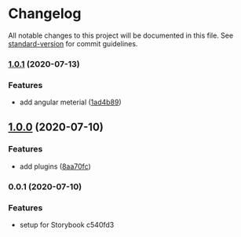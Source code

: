 # Changelog

All notable changes to this project will be documented in this file. See [standard-version](https://github.com/conventional-changelog/standard-version) for commit guidelines.

### [1.0.1](https://github.com/AlcheraInc/frontend-storybook/compare/1.0.0...1.0.1) (2020-07-13)


### Features

* add angular meterial ([1ad4b89](https://github.com/AlcheraInc/frontend-storybook/commit/1ad4b89125687f734186a775a0c8d202570a030d))

## [1.0.0](https://github.com/AlcheraInc/frontend-storybook/compare/0.0.1...1.0.0) (2020-07-10)


### Features

* add plugins ([8aa70fc](https://github.com/AlcheraInc/frontend-storybook/commit/8aa70fcd988421cf80afa529034fd65a5acb5f32))

### 0.0.1 (2020-07-10)


### Features

* setup for Storybook c540fd3
